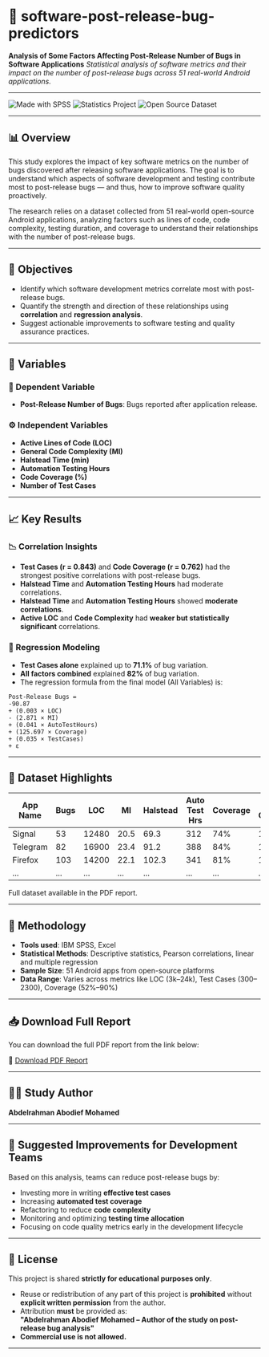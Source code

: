 # 📘 software-post-release-bug-predictors
**Analysis of Some Factors Affecting Post-Release Number of Bugs in Software Applications**
_Statistical analysis of software metrics and their impact on the number of post-release bugs across 51 real-world Android applications._

---

![Made with SPSS](https://img.shields.io/badge/Made%20With-SPSS-blueviolet?style=flat-square)
![Statistics Project](https://img.shields.io/badge/Type-Statistics%20Study-green?style=flat-square)
![Open Source Dataset](https://img.shields.io/badge/Data-Open%20Source-orange?style=flat-square)

---

## 📊 Overview

This study explores the impact of key software metrics on the number of bugs discovered after releasing software applications. The goal is to understand which aspects of software development and testing contribute most to post-release bugs — and thus, how to improve software quality proactively.

The research relies on a dataset collected from 51 real-world open-source Android applications, analyzing factors such as lines of code, code complexity, testing duration, and coverage to understand their relationships with the number of post-release bugs.

---

## 🎯 Objectives

- Identify which software development metrics correlate most with post-release bugs.
- Quantify the strength and direction of these relationships using **correlation** and **regression analysis**.
- Suggest actionable improvements to software testing and quality assurance practices.

---

## 🔬 Variables

### 🎯 Dependent Variable
- **Post-Release Number of Bugs**: Bugs reported after application release.

### ⚙️ Independent Variables
- **Active Lines of Code (LOC)**
- **General Code Complexity (MI)**
- **Halstead Time (min)**
- **Automation Testing Hours**
- **Code Coverage (%)**
- **Number of Test Cases**

---

## 📈 Key Results

### 📉 Correlation Insights
- **Test Cases (r = 0.843)** and **Code Coverage (r = 0.762)** had the strongest positive correlations with post-release bugs.
- **Halstead Time** and **Automation Testing Hours** had moderate correlations.
- **Halstead Time** and **Automation Testing Hours** showed **moderate correlations**.
- **Active LOC** and **Code Complexity** had **weaker but statistically significant** correlations.

### 🧮 Regression Modeling
- **Test Cases alone** explained up to **71.1%** of bug variation.
- **All factors combined** explained **82%** of bug variation.
- The regression formula from the final model (All Variables) is:
```
Post-Release Bugs = 
-90.87 
+ (0.003 × LOC) 
- (2.871 × MI) 
+ (0.041 × AutoTestHours) 
+ (125.697 × Coverage) 
+ (0.035 × TestCases) 
+ ε
```

---

## 📂 Dataset Highlights

| App Name          | Bugs | LOC   | MI   | Halstead | Auto Test Hrs | Coverage | Test Cases |
|------------------|------|-------|------|----------|----------------|----------|------------|
| Signal           | 53   | 12480 | 20.5 | 69.3     | 312            | 74%      | 1239       |
| Telegram         | 82   | 16900 | 23.4 | 91.2     | 388            | 84%      | 1484       |
| Firefox          | 103  | 14200 | 22.1 | 102.3    | 341            | 81%      | 1183       |
| ...              | ...  | ...   | ...  | ...      | ...            | ...      | ...        |

Full dataset available in the PDF report.

---

## 🧾 Methodology

- **Tools used**: IBM SPSS, Excel
- **Statistical Methods**: Descriptive statistics, Pearson correlations, linear and multiple regression
- **Sample Size**: 51 Android apps from open-source platforms
- **Data Range**: Varies across metrics like LOC (3k–24k), Test Cases (300–2300), Coverage (52%–90%)

---

## 📥 Download Full Report

You can download the full PDF report from the link below:

🔗 [Download PDF Report](https://github.com/Abdelrahman-AA/software-post-release-bug-predictors/blob/main/Analysis%20of%20some%20Factors%20Affecting%20Post-Release%20Number%20of%20Bugs%20in%20Software%20Applications.pdf)

---

## 🧑‍💻 Study Author

**Abdelrahman Abodief Mohamed**

---

## 📘 Suggested Improvements for Development Teams

Based on this analysis, teams can reduce post-release bugs by:

- Investing more in writing **effective test cases**
- Increasing **automated test coverage**
- Refactoring to reduce **code complexity**
- Monitoring and optimizing **testing time allocation**
- Focusing on code quality metrics early in the development lifecycle

---

## 📌 License

This project is shared **strictly for educational purposes only**.

- Reuse or redistribution of any part of this project is **prohibited** without **explicit written permission** from the author.
- Attribution **must** be provided as:  
**"Abdelrahman Abodief Mohamed – Author of the study on post-release bug analysis"**
- **Commercial use is not allowed.**

---

